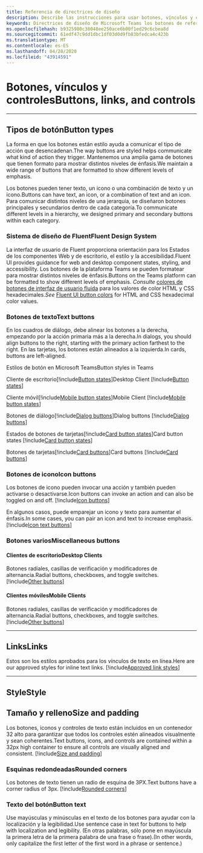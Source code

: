 ```yaml
---
title: Referencia de directrices de diseño
description: Describe las instrucciones para usar botones, vínculos y controles en las aplicaciones.
keywords: Directrices de diseño de Microsoft Teams los botones de referencia enlazan colores
ms.openlocfilehash: b9325980c38048ee250ace6b00f1ed29c6cbea8d
ms.sourcegitcommit: 61edf47c9dd1dbc1df03d0d9fb83bfedca4c423b
ms.translationtype: MT
ms.contentlocale: es-ES
ms.lasthandoff: 04/28/2020
ms.locfileid: "43914591"
---
```

# <a name="buttons-links-and-controls"></a><span data-ttu-id="1b8ae-104">Botones, vínculos y controles</span><span class="sxs-lookup"><span data-stu-id="1b8ae-104">Buttons, links, and controls</span></span>

---

## <a name="button-types"></a><span data-ttu-id="1b8ae-105">Tipos de botón</span><span class="sxs-lookup"><span data-stu-id="1b8ae-105">Button types</span></span>

<span data-ttu-id="1b8ae-106">La forma en que los botones están estilo ayuda a comunicar el tipo de acción que desencadenan.</span><span class="sxs-lookup"><span data-stu-id="1b8ae-106">The way buttons are styled helps communicate what kind of action they trigger.</span></span> <span data-ttu-id="1b8ae-107">Mantenemos una amplia gama de botones que tienen formato para mostrar distintos niveles de énfasis.</span><span class="sxs-lookup"><span data-stu-id="1b8ae-107">We maintain a wide range of buttons that are formatted to show different levels of emphasis.</span></span>

<span data-ttu-id="1b8ae-108">Los botones pueden tener texto, un icono o una combinación de texto y un icono.</span><span class="sxs-lookup"><span data-stu-id="1b8ae-108">Buttons can have text, an icon, or a combination of text and an icon.</span></span> <span data-ttu-id="1b8ae-109">Para comunicar distintos niveles de una jerarquía, se diseñaron botones principales y secundarios dentro de cada categoría.</span><span class="sxs-lookup"><span data-stu-id="1b8ae-109">To communicate different levels in a hierarchy, we designed primary and secondary buttons within each category.</span></span>

### <a name="fluent-design-system"></a><span data-ttu-id="1b8ae-110">Sistema de diseño de Fluent</span><span class="sxs-lookup"><span data-stu-id="1b8ae-110">Fluent Design System</span></span>

<span data-ttu-id="1b8ae-111">La interfaz de usuario de Fluent proporciona orientación para los Estados de los componentes Web y de escritorio, el estilo y la accesibilidad.</span><span class="sxs-lookup"><span data-stu-id="1b8ae-111">Fluent UI provides guidance for web and desktop component states, styling, and accessibility.</span></span> <span data-ttu-id="1b8ae-112">Los botones de la plataforma Teams se pueden formatear para mostrar distintos niveles de énfasis.</span><span class="sxs-lookup"><span data-stu-id="1b8ae-112">Buttons on the Teams platform can be formatted to show different levels of emphasis.</span></span> <span data-ttu-id="1b8ae-113">*Consulte*  [colores de botones de interfaz de usuario fluida](https://fluentsite.z22.web.core.windows.net/components/button/definition?showCode=false&showRtl=false&showTransparent=false&showVariables=true#types-emphasis) para los valores de color HTML y CSS hexadecimales.</span><span class="sxs-lookup"><span data-stu-id="1b8ae-113">*See*  [Fluent UI button colors](https://fluentsite.z22.web.core.windows.net/components/button/definition?showCode=false&showRtl=false&showTransparent=false&showVariables=true#types-emphasis) for HTML and CSS hexadecimal color values.</span></span>

### <a name="text-buttons"></a><span data-ttu-id="1b8ae-114">Botones de texto</span><span class="sxs-lookup"><span data-stu-id="1b8ae-114">Text buttons</span></span>

<span data-ttu-id="1b8ae-115">En los cuadros de diálogo, debe alinear los botones a la derecha, empezando por la acción primaria más a la derecha.</span><span class="sxs-lookup"><span data-stu-id="1b8ae-115">In dialogs, you should align buttons to the right, starting with the primary action farthest to the right.</span></span> <span data-ttu-id="1b8ae-116">En las tarjetas, los botones están alineados a la izquierda.</span><span class="sxs-lookup"><span data-stu-id="1b8ae-116">In cards, buttons are left-aligned.</span></span>

<span data-ttu-id="1b8ae-117">Estilos de botón en Microsoft Teams</span><span class="sxs-lookup"><span data-stu-id="1b8ae-117">Button styles in Teams</span></span>

<span data-ttu-id="1b8ae-118">Cliente de escritorio[!include[Button states](~/includes/design/buttons-image-states.html)]</span><span class="sxs-lookup"><span data-stu-id="1b8ae-118">Desktop Client [!include[Button states](~/includes/design/buttons-image-states.html)]</span></span>

<span data-ttu-id="1b8ae-119">Cliente móvil[!include[Mobile button states](~/includes/design/buttons-mobile-image-states.html)]</span><span class="sxs-lookup"><span data-stu-id="1b8ae-119">Mobile Client [!include[Mobile button states](~/includes/design/buttons-mobile-image-states.html)]</span></span>

<span data-ttu-id="1b8ae-120">Botones de diálogo[!include[Dialog buttons](~/includes/design/buttons-image-dialog.html)]</span><span class="sxs-lookup"><span data-stu-id="1b8ae-120">Dialog buttons [!include[Dialog buttons](~/includes/design/buttons-image-dialog.html)]</span></span>

<span data-ttu-id="1b8ae-121">Estados de botones de tarjetas[!include[Card button states](~/includes/design/buttons-image-cardstates.html)]</span><span class="sxs-lookup"><span data-stu-id="1b8ae-121">Card button states [!include[Card button states](~/includes/design/buttons-image-cardstates.html)]</span></span>

<span data-ttu-id="1b8ae-122">Botones de tarjetas[!include[Card buttons](~/includes/design/buttons-image-card.html)]</span><span class="sxs-lookup"><span data-stu-id="1b8ae-122">Card buttons [!include[Card buttons](~/includes/design/buttons-image-card.html)]</span></span>

### <a name="icon-buttons"></a><span data-ttu-id="1b8ae-123">Botones de icono</span><span class="sxs-lookup"><span data-stu-id="1b8ae-123">Icon buttons</span></span>

<span data-ttu-id="1b8ae-124">Los botones de icono pueden invocar una acción y también pueden activarse o desactivarse.</span><span class="sxs-lookup"><span data-stu-id="1b8ae-124">Icon buttons can invoke an action and can also be toggled on and off.</span></span>
[!include[Icon buttons](~/includes/design/buttons-image-icon.html)]

<span data-ttu-id="1b8ae-125">En algunos casos, puede emparejar un icono y texto para aumentar el énfasis.</span><span class="sxs-lookup"><span data-stu-id="1b8ae-125">In some cases, you can pair an icon and text to increase emphasis.</span></span>
[!include[Icon text buttons](~/includes/design/buttons-image-icontext.html)]

### <a name="miscellaneous-buttons"></a><span data-ttu-id="1b8ae-126">Botones varios</span><span class="sxs-lookup"><span data-stu-id="1b8ae-126">Miscellaneous buttons</span></span>

#### <a name="desktop-clients"></a><span data-ttu-id="1b8ae-127">Clientes de escritorio</span><span class="sxs-lookup"><span data-stu-id="1b8ae-127">Desktop Clients</span></span>
<span data-ttu-id="1b8ae-128">Botones radiales, casillas de verificación y modificadores de alternancia.</span><span class="sxs-lookup"><span data-stu-id="1b8ae-128">Radial buttons, checkboxes, and toggle switches.</span></span><br/>
[!include[Other buttons](~/includes/design/buttons-image-others.html)]

#### <a name="mobile-clients"></a><span data-ttu-id="1b8ae-129">Clientes móviles</span><span class="sxs-lookup"><span data-stu-id="1b8ae-129">Mobile Clients</span></span>
<span data-ttu-id="1b8ae-130">Botones radiales, casillas de verificación y modificadores de alternancia.</span><span class="sxs-lookup"><span data-stu-id="1b8ae-130">Radial buttons, checkboxes, and toggle switches.</span></span><br/>
[!include[Other buttons](~/includes/design/buttons-image-mobile-others.html)]

---

## <a name="links"></a><span data-ttu-id="1b8ae-131">Links</span><span class="sxs-lookup"><span data-stu-id="1b8ae-131">Links</span></span>

<span data-ttu-id="1b8ae-132">Estos son los estilos aprobados para los vínculos de texto en línea.</span><span class="sxs-lookup"><span data-stu-id="1b8ae-132">Here are our approved styles for inline text links.</span></span>
[!include[Approved link styles](~/includes/design/links-image-text.html)]

---

## <a name="style"></a><span data-ttu-id="1b8ae-133">Style</span><span class="sxs-lookup"><span data-stu-id="1b8ae-133">Style</span></span>

## <a name="size-and-padding"></a><span data-ttu-id="1b8ae-134">Tamaño y relleno</span><span class="sxs-lookup"><span data-stu-id="1b8ae-134">Size and padding</span></span>

<span data-ttu-id="1b8ae-135">Los botones, iconos y controles de texto están incluidos en un contenedor 32 alto para garantizar que todos los controles estén alineados visualmente y sean coherentes.</span><span class="sxs-lookup"><span data-stu-id="1b8ae-135">Text buttons, icons, and controls are contained within a 32px high container to ensure all controls are visually aligned and consistent.</span></span>
[!include[Size and padding](~/includes/design/style-image-size.html)]

### <a name="rounded-corners"></a><span data-ttu-id="1b8ae-136">Esquinas redondeadas</span><span class="sxs-lookup"><span data-stu-id="1b8ae-136">Rounded corners</span></span>

<span data-ttu-id="1b8ae-137">Los botones de texto tienen un radio de esquina de 3PX.</span><span class="sxs-lookup"><span data-stu-id="1b8ae-137">Text buttons have a corner radius of 3px.</span></span>
[!include[Rounded corners](~/includes/design/style-image-corners.html)]

### <a name="button-text"></a><span data-ttu-id="1b8ae-138">Texto del botón</span><span class="sxs-lookup"><span data-stu-id="1b8ae-138">Button text</span></span>

<span data-ttu-id="1b8ae-139">Use mayúsculas y minúsculas en el texto de los botones para ayudar con la localización y la legibilidad.</span><span class="sxs-lookup"><span data-stu-id="1b8ae-139">Use sentence case in text for buttons to help with localization and legibility.</span></span> <span data-ttu-id="1b8ae-140">(En otras palabras, sólo pone en mayúscula la primera letra de la primera palabra de una frase o frase).</span><span class="sxs-lookup"><span data-stu-id="1b8ae-140">(In other words, only capitalize the first letter of the first word in a phrase or sentence.)</span></span>
